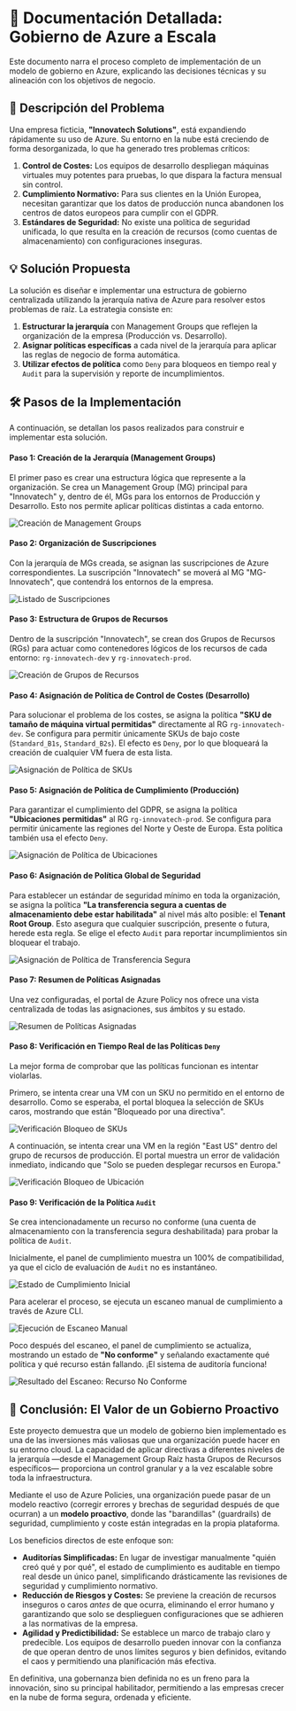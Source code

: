# 📄 Documentación Detallada: Gobierno de Azure a Escala

Este documento narra el proceso completo de implementación de un modelo de gobierno en Azure, explicando las decisiones técnicas y su alineación con los objetivos de negocio.

## 📝 Descripción del Problema

Una empresa ficticia, **"Innovatech Solutions"**, está expandiendo rápidamente su uso de Azure. Su entorno en la nube está creciendo de forma desorganizada, lo que ha generado tres problemas críticos:

1.  **Control de Costes:** Los equipos de desarrollo despliegan máquinas virtuales muy potentes para pruebas, lo que dispara la factura mensual sin control.
2.  **Cumplimiento Normativo:** Para sus clientes en la Unión Europea, necesitan garantizar que los datos de producción nunca abandonen los centros de datos europeos para cumplir con el GDPR.
3.  **Estándares de Seguridad:** No existe una política de seguridad unificada, lo que resulta en la creación de recursos (como cuentas de almacenamiento) con configuraciones inseguras.

## 💡 Solución Propuesta

La solución es diseñar e implementar una estructura de gobierno centralizada utilizando la jerarquía nativa de Azure para resolver estos problemas de raíz. La estrategia consiste en:

1.  **Estructurar la jerarquía** con Management Groups que reflejen la organización de la empresa (Producción vs. Desarrollo).
2.  **Asignar políticas específicas** a cada nivel de la jerarquía para aplicar las reglas de negocio de forma automática.
3.  **Utilizar efectos de política** como `Deny` para bloqueos en tiempo real y `Audit` para la supervisión y reporte de incumplimientos.

## 🛠️ Pasos de la Implementación

A continuación, se detallan los pasos realizados para construir e implementar esta solución.

#### Paso 1: Creación de la Jerarquía (Management Groups)

El primer paso es crear una estructura lógica que represente a la organización. Se crea un Management Group (MG) principal para "Innovatech" y, dentro de él, MGs para los entornos de Producción y Desarrollo. Esto nos permite aplicar políticas distintas a cada entorno.

![Creación de Management Groups](images/01-creacion-management-groups.png)

#### Paso 2: Organización de Suscripciones

Con la jerarquía de MGs creada, se asignan las suscripciones de Azure correspondientes. La suscripción "Innovatech" se moverá al MG "MG-Innovatech", que contendrá los entornos de la empresa.

![Listado de Suscripciones](images/02-listado-suscripciones.png)

#### Paso 3: Estructura de Grupos de Recursos

Dentro de la suscripción "Innovatech", se crean dos Grupos de Recursos (RGs) para actuar como contenedores lógicos de los recursos de cada entorno: `rg-innovatech-dev` y `rg-innovatech-prod`.

![Creación de Grupos de Recursos](images/03-creacion-resource-groups.png)

#### Paso 4: Asignación de Política de Control de Costes (Desarrollo)

Para solucionar el problema de los costes, se asigna la política **"SKU de tamaño de máquina virtual permitidas"** directamente al RG `rg-innovatech-dev`. Se configura para permitir únicamente SKUs de bajo coste (`Standard_B1s`, `Standard_B2s`). El efecto es `Deny`, por lo que bloqueará la creación de cualquier VM fuera de esta lista.

![Asignación de Política de SKUs](images/04-asignacion-politica-skus-permitidos.png)

#### Paso 5: Asignación de Política de Cumplimiento (Producción)

Para garantizar el cumplimiento del GDPR, se asigna la política **"Ubicaciones permitidas"** al RG `rg-innovatech-prod`. Se configura para permitir únicamente las regiones del Norte y Oeste de Europa. Esta política también usa el efecto `Deny`.

![Asignación de Política de Ubicaciones](images/05-asignacion-politica-ubicaciones-permitidas.png)

#### Paso 6: Asignación de Política Global de Seguridad

Para establecer un estándar de seguridad mínimo en toda la organización, se asigna la política **"La transferencia segura a cuentas de almacenamiento debe estar habilitada"** al nivel más alto posible: el **Tenant Root Group**. Esto asegura que cualquier suscripción, presente o futura, herede esta regla. Se elige el efecto `Audit` para reportar incumplimientos sin bloquear el trabajo.

![Asignación de Política de Transferencia Segura](images/06-asignacion-politica-transferencia-segura.png)

#### Paso 7: Resumen de Políticas Asignadas

Una vez configuradas, el portal de Azure Policy nos ofrece una vista centralizada de todas las asignaciones, sus ámbitos y su estado.

![Resumen de Políticas Asignadas](images/07-resumen-politicas-asignadas.png)

#### Paso 8: Verificación en Tiempo Real de las Políticas `Deny`

La mejor forma de comprobar que las políticas funcionan es intentar violarlas.

Primero, se intenta crear una VM con un SKU no permitido en el entorno de desarrollo. Como se esperaba, el portal bloquea la selección de SKUs caros, mostrando que están "Bloqueado por una directiva".

![Verificación Bloqueo de SKUs](images/08-verificacion-bloqueo-vm-skus-no-permitidos.png)

A continuación, se intenta crear una VM en la región "East US" dentro del grupo de recursos de producción. El portal muestra un error de validación inmediato, indicando que "Solo se pueden desplegar recursos en Europa."

![Verificación Bloqueo de Ubicación](images/09-verificacion-bloqueo-vm-ubicacion-no-permitida.png)

#### Paso 9: Verificación de la Política `Audit`

Se crea intencionadamente un recurso no conforme (una cuenta de almacenamiento con la transferencia segura deshabilitada) para probar la política de `Audit`.

Inicialmente, el panel de cumplimiento muestra un 100% de compatibilidad, ya que el ciclo de evaluación de `Audit` no es instantáneo.

![Estado de Cumplimiento Inicial](images/10-estado-cumplimiento-inicial-100.png)

Para acelerar el proceso, se ejecuta un escaneo manual de cumplimiento a través de Azure CLI.

![Ejecución de Escaneo Manual](images/11-ejecucion-escaneo-manual-cumplimiento.png)

Poco después del escaneo, el panel de cumplimiento se actualiza, mostrando un estado de **"No conforme"** y señalando exactamente qué política y qué recurso están fallando. ¡El sistema de auditoría funciona!

![Resultado del Escaneo: Recurso No Conforme](images/12-resultado-escaneo-recurso-no-conforme.png)

## 🏁 Conclusión: El Valor de un Gobierno Proactivo

Este proyecto demuestra que un modelo de gobierno bien implementado es una de las inversiones más valiosas que una organización puede hacer en su entorno cloud. La capacidad de aplicar directivas a diferentes niveles de la jerarquía —desde el Management Group Raíz hasta Grupos de Recursos específicos— proporciona un control granular y a la vez escalable sobre toda la infraestructura.

Mediante el uso de Azure Policies, una organización puede pasar de un modelo reactivo (corregir errores y brechas de seguridad después de que ocurran) a un **modelo proactivo**, donde las "barandillas" (guardrails) de seguridad, cumplimiento y coste están integradas en la propia plataforma.

Los beneficios directos de este enfoque son:

* **Auditorías Simplificadas:** En lugar de investigar manualmente "quién creó qué y por qué", el estado de cumplimiento es auditable en tiempo real desde un único panel, simplificando drásticamente las revisiones de seguridad y cumplimiento normativo.
* **Reducción de Riesgos y Costes:** Se previene la creación de recursos inseguros o caros *antes* de que ocurra, eliminando el error humano y garantizando que solo se desplieguen configuraciones que se adhieren a las normativas de la empresa.
* **Agilidad y Predictibilidad:** Se establece un marco de trabajo claro y predecible. Los equipos de desarrollo pueden innovar con la confianza de que operan dentro de unos límites seguros y bien definidos, evitando el caos y permitiendo una planificación más efectiva.

En definitiva, una gobernanza bien definida no es un freno para la innovación, sino su principal habilitador, permitiendo a las empresas crecer en la nube de forma segura, ordenada y eficiente.